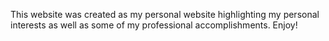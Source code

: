 This website was created as my personal website highlighting my personal interests as well as some of my professional accomplishments. Enjoy!